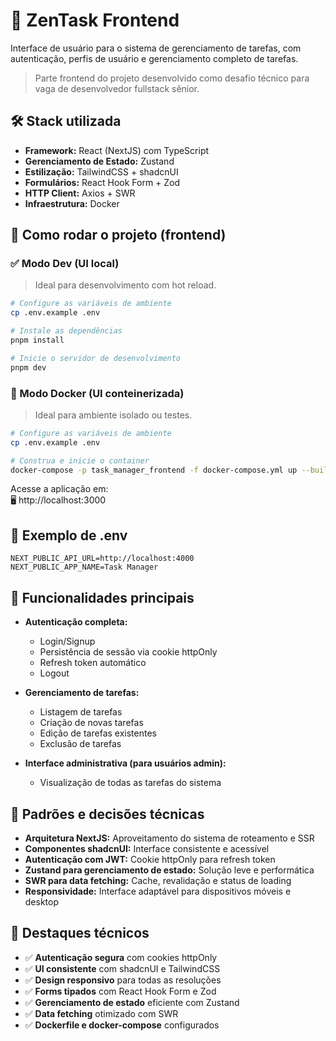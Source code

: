 # 🧠 ZenTask Frontend

Interface de usuário para o sistema de gerenciamento de tarefas, com autenticação, perfis de usuário e gerenciamento completo de tarefas.

> Parte frontend do projeto desenvolvido como desafio técnico para vaga de desenvolvedor fullstack sênior.

## 🛠️ Stack utilizada

- **Framework:** React (NextJS) com TypeScript
- **Gerenciamento de Estado:** Zustand
- **Estilização:** TailwindCSS + shadcnUI
- **Formulários:** React Hook Form + Zod
- **HTTP Client:** Axios + SWR
- **Infraestrutura:** Docker

## 🚀 Como rodar o projeto (frontend)

### ✅ Modo Dev (UI local)

> Ideal para desenvolvimento com hot reload.

```bash
# Configure as variáveis de ambiente
cp .env.example .env

# Instale as dependências
pnpm install

# Inicie o servidor de desenvolvimento
pnpm dev
```

### 🐳 Modo Docker (UI conteinerizada)

> Ideal para ambiente isolado ou testes.

```bash
# Configure as variáveis de ambiente
cp .env.example .env

# Construa e inicie o container
docker-compose -p task_manager_frontend -f docker-compose.yml up --build
```

Acesse a aplicação em:  
🖥️ http://localhost:3000

## 📄 Exemplo de .env

```env
NEXT_PUBLIC_API_URL=http://localhost:4000
NEXT_PUBLIC_APP_NAME=Task Manager
```

## 🎯 Funcionalidades principais

- **Autenticação completa:**

  - Login/Signup
  - Persistência de sessão via cookie httpOnly
  - Refresh token automático
  - Logout

- **Gerenciamento de tarefas:**

  - Listagem de tarefas
  - Criação de novas tarefas
  - Edição de tarefas existentes
  - Exclusão de tarefas

- **Interface administrativa (para usuários admin):**
  - Visualização de todas as tarefas do sistema

## 🧰 Padrões e decisões técnicas

- **Arquitetura NextJS:** Aproveitamento do sistema de roteamento e SSR
- **Componentes shadcnUI:** Interface consistente e acessível
- **Autenticação com JWT:** Cookie httpOnly para refresh token
- **Zustand para gerenciamento de estado:** Solução leve e performática
- **SWR para data fetching:** Cache, revalidação e status de loading
- **Responsividade:** Interface adaptável para dispositivos móveis e desktop

## 🧠 Destaques técnicos

- ✅ **Autenticação segura** com cookies httpOnly
- ✅ **UI consistente** com shadcnUI e TailwindCSS
- ✅ **Design responsivo** para todas as resoluções
- ✅ **Forms tipados** com React Hook Form e Zod
- ✅ **Gerenciamento de estado** eficiente com Zustand
- ✅ **Data fetching** otimizado com SWR
- ✅ **Dockerfile e docker-compose** configurados
